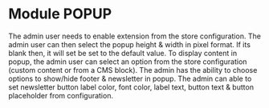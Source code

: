 # Module POPUP

The admin user needs to enable extension from the store configuration. The admin user can then select the popup height & width in pixel format. If its blank then, it will set be set to the default value. To display content in popup, the admin user can select an option from the store configuration (custom content or from a CMS block). The admin has the ability to choose options to show/hide footer & newsletter in popup. The admin can able to set newsletter button label color, font color, label text, button text & button placeholder from configuration.
